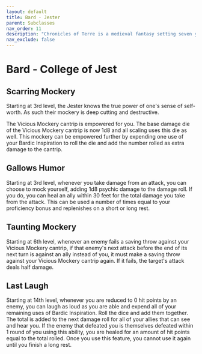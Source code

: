 ```yaml
---
layout: default
title: Bard - Jester
parent: Subclasses
nav_order: 11
description: "Chronicles of Terre is a medieval fantasy setting seven years in the writing, currently for dungeons & dragons 5th edition."
nav_exclude: false
---
```


# Bard - College of Jest

## Scarring Mockery

Starting at 3rd level, the Jester knows the true power of one's sense of self-worth. As such their mockery is deep cutting and destructive.

The Vicious Mockery cantrip is empowered for you. The base damage die of the Vicious Mockery cantrip is now 1d8 and all scaling uses this die as well. This mockery can be empowered further by expending one use of your Bardic Inspiration to roll the die and add the number rolled as extra damage to the cantrip. 

## Gallows Humor

Starting at 3rd level, whenever you take damage from an attack, you can choose to mock yourself, adding 1d8 psychic damage to the damage roll. If you do, you can heal an ally within 30 feet for the total damage you take from the attack. This can be used a number of times equal to your proficiency bonus and replenishes on a short or long rest. 

## Taunting Mockery

Starting at 6th level, whenever an enemy fails a saving throw against your Vicious Mockery cantrip, if that enemy's next attack before the end of its next turn is against an ally instead of you, it must make a saving throw against your Vicious Mockery cantrip again. If it fails, the target's attack deals half damage. 

## Last Laugh

Starting at 14th level, whenever you are reduced to 0 hit points by an enemy, you can laugh as loud as you are able and expend all of your remaining uses of Bardic Inspiration. Roll the dice and add them together. The total is added to the next damage roll for all of your allies that can see and hear you. If the enemy that defeated you is themselves defeated within 1 round of you using this ability, you are healed for an amount of hit points equal to the total rolled. Once you use this feature, you cannot use it again until you finish a long rest.

